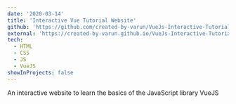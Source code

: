 ```yaml
---
date: '2020-03-14'
title: 'Interactive Vue Tutorial Website'
github: 'https://github.com/created-by-varun/VueJs-Interactive-Tutorial'
external: 'https://created-by-varun.github.io/VueJs-Interactive-Tutorial/'
tech:
  - HTML
  - CSS
  - JS
  - VueJS
showInProjects: false
---
```


An interactive website to learn the basics of the JavaScript library VueJS
